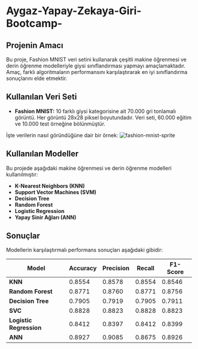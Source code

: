 # Aygaz-Yapay-Zekaya-Giri-Bootcamp-
## Projenin Amacı
Bu proje, Fashion MNIST veri setini kullanarak çeşitli makine öğrenmesi ve derin öğrenme modelleriyle giysi sınıflandırması yapmayı amaçlamaktadır. Amaç, farklı algoritmaların performansını karşılaştırarak en iyi sınıflandırma sonuçlarını elde etmektir.

## Kullanılan Veri Seti
- **Fashion MNIST:** 10 farklı giysi kategorisine ait 70.000 gri tonlamalı görüntü. Her görüntü 28x28 piksel boyutundadır. Veri seti, 60.000 eğitim ve 10.000 test örneğine bölünmüştür.

İşte verilerin nasıl göründüğüne dair bir örnek:
![fashion-mnist-sprite](https://github.com/irem0604/Aygaz-Yapay-Zekaya-Giris-Bootcamp-/assets/173558753/4edc97c9-3d4c-4fa3-aa2d-76f4b0fcf524)

## Kullanılan Modeller
Bu projede aşağıdaki makine öğrenmesi ve derin öğrenme modelleri kullanılmıştır:
- **K-Nearest Neighbors (KNN)**
- **Support Vector Machines (SVM)**
- **Decision Tree**
- **Random Forest**
- **Logistic Regression**
- **Yapay Sinir Ağları (ANN)**

## Sonuçlar
Modellerin karşılaştırmalı performans sonuçları aşağıdaki gibidir:

| Model                   | Accuracy | Precision | Recall   | F1-Score |
|-------------------------|----------|-----------|----------|----------|
| **KNN**                 | 0.8554   | 0.8578    | 0.8554   | 0.8546   |
| **Random Forest**       | 0.8771   | 0.8760    | 0.8771   | 0.8756   |
| **Decision Tree**       | 0.7905   | 0.7919    | 0.7905   | 0.7911   |
| **SVC**                 | 0.8828   | 0.8823    | 0.8828   | 0.8823   |
| **Logistic Regression** | 0.8412   | 0.8397    | 0.8412   | 0.8399   |
| **ANN**                 | 0.8927   | 0.9085    | 0.8675   | 0.8926   |


